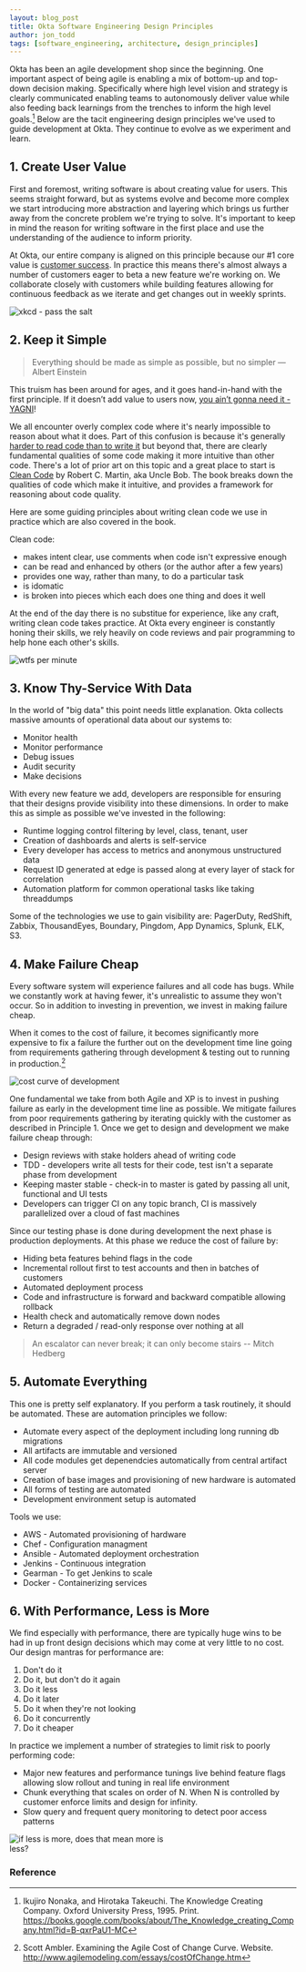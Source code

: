 ```yaml
---
layout: blog_post
title: Okta Software Engineering Design Principles
author: jon_todd
tags: [software_engineering, architecture, design_principles]
---
```


Okta has been an agile development shop since the beginning. One important
aspect of being agile is enabling a mix of bottom-up and top-down decision
making. Specifically where high level vision and strategy is clearly
communicated enabling teams to autonomously deliver value while also feeding back
learnings from the trenches to inform the high level
goals.[^the-knowledge-creating-company] Below are the tacit engineering design
principles we've used to guide development at Okta. They continue to evolve
as we experiment and learn.

## 1. Create User Value 

First and foremost, writing software is about creating value for users. This
seems straight forward, but as systems evolve and become more complex we
start introducing more abstraction and layering which brings us further away
from the concrete problem we're trying to solve. It's important to keep in mind
the reason for writing software in the first place and use the understanding
of the audience to inform priority.

At Okta, our entire company is aligned on this principle because our #1 core
value is [customer
success](https://www.okta.com/customers/focus-on-customer-success.html).  In
practice this means there's almost always a number of customers eager to beta a
new feature we're working on. We collaborate closely with customers while
building features allowing for continuous feedback as we iterate and get
changes out in weekly sprints.

![xkcd - pass the salt](http://imgs.xkcd.com/comics/the_general_problem.png)

## 2. Keep it Simple

>   Everything should be made as simple as possible, but no simpler — Albert
>   Einstein 

This truism has been around for ages, and it goes hand-in-hand with the
first principle.  If it doesn’t add value to users now, [you ain’t gonna
need it - YAGNI](http://en.wikipedia.org/wiki/You_aren%27t_gonna_need_it)!

We all encounter overly complex code where it's nearly impossible to reason
about what it does. Part of this confusion is because it's
generally [harder to read code than to write
it](http://www.joelonsoftware.com/articles/fog0000000069.html) but beyond 
that, there are clearly fundamental qualities of some code making it
more intuitive than other code. There's a lot of prior art on this topic and a
great place to start is [Clean
Code](http://books.google.com/books?id=dwSfGQAACAAJ) by Robert C. Martin, aka
Uncle Bob. The book breaks down the qualities of code which make it
intuitive, and provides a framework for reasoning about code quality. 

Here are some guiding principles about writing clean code we use in practice
which are also covered in the book.

Clean code:

* makes intent clear, use comments when code isn't expressive enough
* can be read and enhanced by others (or the author after a few
  years)
* provides one way, rather than many, to do a particular task
* is idomatic
* is broken into pieces which each does one thing and does it well

At the end of the day there is no substitue for experience, like any craft,
writing clean code takes practice. At Okta every engineer is constantly honing
their skills, we rely heavily on code reviews and pair programming to help hone
each other's skills. 

![wtfs per minute](/assets/img/2015-05-08-software-engineering-design-principles-code_quality_wtfs_per_minute.jpg)


## 3. Know Thy-Service With Data 

In the world of "big data" this point needs little explanation. Okta collects
massive amounts of operational data about our systems to:

* Monitor health
* Monitor performance
* Debug issues
* Audit security
* Make decisions

With every new feature we add, developers are responsible for ensuring that
their designs provide visibility into these dimensions. In order to make this as
simple as possible we've invested in the following: 

* Runtime logging control filtering by level, class, tenant, user 
* Creation of dashboards and alerts is self-service 
* Every developer has access to metrics and anonymous unstructured data
* Request ID generated at edge is passed along at every layer of stack for
  correlation
* Automation platform for common operational tasks like taking threaddumps

Some of the technologies we use to gain visibility are: PagerDuty, RedShift,
Zabbix, ThousandEyes, Boundary, Pingdom, App Dynamics, Splunk, ELK, S3.

## 4. Make Failure Cheap 

Every software system will experience failures and all code has bugs. While we
constantly work at having fewer, it's unrealistic to assume they won't occur. So
in addition to investing in prevention, we invest in making failure cheap.

When it comes to the cost of failure, it becomes significantly more expensive to
fix a failure the further out on the development time line going from
requirements gathering through development &amp; testing out to running in
production.[^agile-cost-curve] 

![cost curve of development](/assets/img/2015-05-08-software-engineering-design-principles-agile-cost-curve.png)

One fundamental we take from both Agile and XP is to invest in pushing failure
as early in the development time line as possible. We mitigate failures from
poor requirements gathering by iterating quickly with the customer as described in
Principle 1. Once we get to design and development we make failure cheap through: 

* Design reviews with stake holders ahead of writing code 
* TDD - developers write all tests for their code, test isn't a separate phase
  from development 
* Keeping master stable - check-in to master is gated by passing all unit,
  functional and UI tests 
* Developers can trigger CI on any topic branch, CI is massively parallelized
  over a cloud of fast machines

Since our testing phase is done during development the next phase is production
deployments. At this phase we reduce the cost of failure by:

* Hiding beta features behind flags in the code
* Incremental rollout first to test accounts and then in batches of customers
* Automated deployment process
* Code and infrastructure is forward and backward compatible allowing
  rollback
* Health check and automatically remove down nodes
* Return a degraded / read-only response over nothing at all

> An escalator can never break; it can only become stairs -- Mitch Hedberg

## 5. Automate Everything

This one is pretty self explanatory. If you perform a task routinely, it should
be automated. These are automation principles we follow:

* Automate every aspect of the deployment including long running db migrations
* All artifacts are immutable and versioned
* All code modules get depenendcies automatically from central artifact server
* Creation of base images and provisioning of new hardware is automated
* All forms of testing are automated 
* Development environment setup is automated

Tools we use:

* AWS - Automated provisioning of hardware 
* Chef - Configuration managment
* Ansible - Automated deployment orchestration
* Jenkins - Continuous integration
* Gearman - To get Jenkins to scale
* Docker - Containerizing services

## 6. With Performance, Less is More

We find especially with performance, there are typically huge wins to be had in
up front design decisions which may come at very little to no cost. Our design
mantras for performance are:

1. Don't do it
2. Do it, but don't do it again
3. Do it less
4. Do it later
5. Do it when they're not looking
6. Do it concurrently
7. Do it cheaper

In practice we implement a number of strategies to limit risk to poorly
performing code:

* Major new features and performance tunings live behind feature flags allowing
  slow rollout and tuning in real life environment
* Chunk everything that scales on order of N. When N is controlled by customer
  enforce limits and design for infinity.
* Slow query and frequent query monitoring to detect poor access patterns

<img style="max-width:300px" src="/assets/img/2015-05-08-software-engineering-design-principles-more_is_less.jpg" alt="if less is more, does that mean more is less?">

### Reference

[^the-knowledge-creating-company]: Ikujiro Nonaka, and Hirotaka Takeuchi. The Knowledge Creating Company. Oxford University Press, 1995. Print. https://books.google.com/books/about/The_Knowledge_creating_Company.html?id=B-qxrPaU1-MC
[^agile-cost-curve]: Scott Ambler. Examining the Agile Cost of Change Curve. Website. http://www.agilemodeling.com/essays/costOfChange.htm
